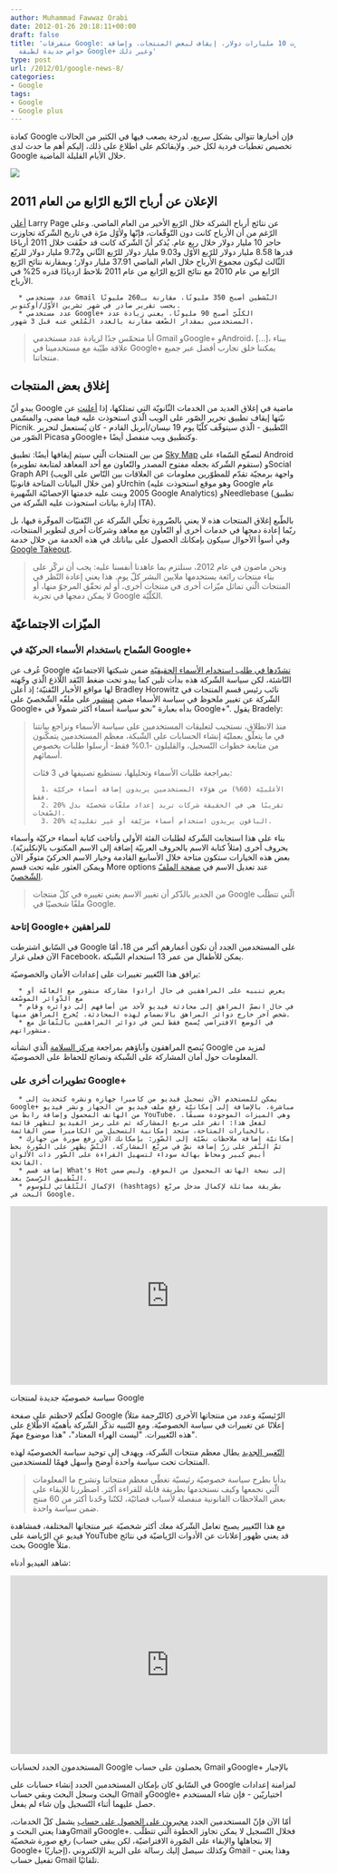 ```yaml
---
author: Muhammad Fawwaz Orabi
date: 2012-01-26 20:18:11+00:00
draft: false
title: 'متفرقات Google: أرباح تجاوزت 10 مليارات دولار، إيقاف لبعض المنتجات، وإضافة
  خواص جديدة لطبقة Google+ وغير ذلك'
type: post
url: /2012/01/google-news-8/
categories:
- Google
tags:
- Google
- Google plus
---
```


كعادة Google فإن أخبارها تتوالى بشكل سريع، لدرجة يصعب فيها في الكثير من الحالات تخصيص تغطيات فردية لكل خبر. ولإبقائكم على اطلاع على ذلك، إليكم أهم ما حدث لدى Google خلال الأيام القليلة الماضية.

[![](http://www.it-scoop.com/wp-content/uploads/2012/01/google-logo.gif)
](http://www.it-scoop.com/wp-content/uploads/2012/01/google-logo.gif)


## الإعلان عن أرباح الرّبع الرّابع من العام 2011


[أعلن](http://investor.google.com/earnings/2011/Q4_google_earnings.html) Larry Page عن نتائج أرباح الشركة خلال الرّبع الأخير من العام الماضي. وعلى الرّغم من أن الأرباح كانت دون التّوقّعات، فإنّها ولأوّل مرّة في تاريخ الشّركة تجاوزت حاجز 10 مليار دولار خلال ربع عام. يُذكر أنّ الشّركة كانت قد حقّقت خلال 2011 أرباحًا قدرها 8.58 مليار دولار للرّبع الأوّل و9.03 مليار دولار للرّبع الثّاني و9.72 مليار دولار للربّع الثّالث ليكون مجموع الأرباح خلال العام الماضي 37.91 مليار دولار؛ وبمقارنة نتائح الرّبع الرّابع من عام 2010 مع نتائج الرّبع الرّابع من عام 2011 نلاحظ ازديادًا قدره 25% في الأرباح.



	  * عدد مستخدمي Gmail النّشطين أصبح 350 مليونًا، مقارنة بـ260 مليونًا بحسب تقرير صادر في شهر تشرين الأوّل/أوكتوبر.
	  * عدد مستخدمي Google+ الكلّيّ أصبح 90 مليونًا، يعني زيادة عدد المستخدمين بمقدار الضّعف مقارنة بالعدد المُلعن عنه قبل 3 شهور.



<blockquote>أنا متحمّس جدًا لزيادة عدد مستخدمي Gmail وGoogle+ وAndroid، [...]، ببناء علاقة طيّبة مع مستخدمينا في Google+ يمكننا خلق تجارب أفضل عبر جميع منتجاتنا.</blockquote>




## إغلاق بعض المنتجات


يبدو أنّ Google ماضية في إغلاق العديد من الخدمات الثّانويّة التي تمتلكها، إذا [أعلنت](http://googleblog.blogspot.com/2012/01/renewing-old-resolutions-for-new-year.html?utm_source=feedburner&utm_medium=feed&utm_campaign=Feed%3A+blogspot%2FMKuf+%28Official+Google+Blog%29) عن نيّتها إيقاف تطبيق تحرير الصّور على الويب الّذي استحوذت عليه فيما مضى، والمسّمى Picnik. التّطبيق - الّذي سيتوقّف كلّيًا يوم 19 نيسان/أبريل القادم - كان يُستعمل لتحرير الصّور من Picasa وGoogle+ وكتطبيق ويب منفصل أيضًا.

<!-- more -->

من بين المنتجات الّتي سيتم إيقافها أيضًا: تطبيق [Sky Map](https://market.android.com/details?id=com.google.android.stardroid) لتصفّح السّماء على Android (ستقوم الشّركة بجعله مفتوح المصدر والتّعاون مع أحد المعاهد لمتابعة تطويره) وSocial Graph API (واجهة برمجيّة تقدّم للمطوّرين معلومات عن العلاقات بين النّاس على الويب من خلال البيانات المتاحة قانونيًا) وUrchin (وهو موقع استحوذت عليه Google عام 2005 وبنت عليه خدمتها الإحصائيّة الشّهيرة Google Analytics) وNeedlebase (تطبيق إدارة بيانات استحوذت عليه الشّركة من ITA).

بالطّبع إغلاق المنتجات هذه لا يعني بالضّرورة تخلّي الشّركة عن التّقنيّات الموفّرة فيها، بل ربّما إعادة دمجها في خدمات أخرى أو التّعاون مع معاهد وشركات أخرى لتطوير المنتجات، وفي أسوأ الأحوال سيكون بإمكانك الحصول على بياناتك في هذه الخدمة من خلال خدمة [Google Takeout](https://www.google.com/takeout).


<blockquote>ونحن ماضون في عام 2012، سنلتزم بما عاهدنا أنفسنا عليه: يجب أن نركّز على بناء منتجات رائعة يستخدمها ملايين البشر كلّ يوم. هذا يعني إعادة النّظر في المنتجات الّتي تماثل ميّزات أخرى في منتجات أخرى، أو لم تحقّق المرجوّ منها، أو لا يمكن دمجها في تجربة Google الكلّيّة.</blockquote>




## الميّزات الاجتماعيّة




### السّماح باستخدام الأسماء الحركيّة في Google+


عُرف عن Google [تشدّدها في طلب استخدام الأسماء الحقيقيّة](http://www.it-scoop.com/2011/07/google-real-names-requirement-profiles/) ضمن شبكتها الاجتماعيّة النّاشئة، لكن سياسة الشّركة هذه بدأت تلين كما يبدو تحت ضغط النّقد اللّاذع الّذي وجّهته لها مواقع الأخبار التّقنيّة؛ إذ أعلن Bradley Horowitz نائب رئيس قسم المنتجات في الشّركة عن تغيير ملحوظ في سياسة الأسماء ضمن [منشور](https://plus.google.com/113116318008017777871/posts/SM5RjubbMmV) على ملفّه الشّخصيّ على Google+ بدأه بعبارة "نحو سياسة أسماء أكثر شمولاً في Google+". يقول Bradely:


<blockquote>منذ الانطلاق، نستجيب لتعليقات المستخدمين على سياسة الأسماء ونراجع بيانتنا في ما يتعلّق بعمليّة إنشاء الحسابات على الشّبكة، معظم المستخدمين يتمكّنون من متابعة خطوات التّسجيل، والقليلون -0.1% فقط- أرسلوا طلبات بخصوص أسمائهم.

بمراجعة طلبات الأسماء وتحليلها، نستطيع تصنيفها في 3 فئات:

> 
> 
	  1. الأغلبيّة (60%) من هؤلاء المستخدمين يريدون إضافة أسماء حركيّة فقط.
	  2. 20% تقريبًا هي في الحقيقة شركات تريد إعداد ملفّات شخصيّة بدل الصّفحات.
	  3. 20% الباقون يريدون استخدام أسماء مزيّفة أو غير تقليديّة.

</blockquote>


بناء على هذا استجابت الشّركة لطلبات الفئة الأولى وأتاحت كتابة أسماء حركيّة وأسماء بحروف أخرى (مثلاً كتابة الاسم بالحروف العربيّة إضافة إلى الاسم المكتوب بالإنكليزيّة). بعض هذه الخيارات ستكون متاحة خلال الأسابيع القادمة وخيار الاسم الحركيّ متوفّر الآن ويمكن العثور عليه تحت قسم More options عند تعديل الاسم في [صفحة الملفّ الشّخصيّ](https://plus.google.com/me).


<blockquote>من الجدير بالذّكر أن تغيير الاسم يعني تغييره في كلّ منتجات Google الّتي تتطلّب ملفًا شخصيًا في Google.</blockquote>




### إتاحة Google+ للمراهقين


في السّابق اشترطت Google على المستخدمين الجدد أن تكون أعمارهم أكبر من 18، أمّا الآن فعلى غرار Facebook، يمكن للأطفال من عمر 13 استخدام الشّبكة.

يرافق هذا التّغيير تغييرات على إعدادات الأمان والخصوصيّة:



	  * يعرض تنبيه على المراهقين في حال أرادوا مشاركة منشور مع العامّة أو مع الدّوائر الموسّعة
	  * في حال انضمّ المراهق إلى محادثة فيديو لأحد من أضافهم إلى دوائره وقام شخص آخر خارج دوائر المراهق بالانضمام لهذه المحادثة، يُخرج المراهق منها.
	  * في الوضع الافتراضي يُسمح فقط لمن في دوائر المراهقين بالتّفاعل مع منشوراتهم.

يُنصح المراهقون وآباؤهم بمراجعة [مركز السلامة](http://www.google.com/+/safety/) الّذي انشأته Google لمزيد من المعلومات حول أمان المشاركة على الشّبكة ونصائح للحفاظ على الخصوصيّة.


### تطويرات أخرى على Google+





	  * يمكن للمستخدم الآن تسجيل فيديو من كاميرا جهازه ونشره كتحديث إلى Google+ مباشرة، بالإضافة إلى إمكانيّة رفع ملف فيديو من الجهاز ونشر فيديو من الهاتف المحمول وإضافة رابط من YouTube، وهي الميزات الموجودة مسبقًا. لفعل هذا: انقر على مربع المشاركة ثم على رمز الفيديو لتظهر قائمة بالخيارات المتاحة، ستجد إمكانية التسجيل من الكاميرا ضمن القائمة.
	  * إمكانيّة إضافة ملاحظات نصّيّة إلى الصّور: بإمكانك الآن رفع صورة من جهازك ثمّ النّقر على زرّ إضافة نصّ في مربّع المشاركة. النّصّ يظهر على الصّورة بخط أبيض كبير ومحاط بهالة سوداء لتسهيل القراءة على الصّور ذات الألوان الفاتحة.
	  * إضافة قسم What's Hot إلى نسخة الهاتف المحمول من الموقع، وليس ضمن التّطبيق الرّسميّ بعد.
	  * الإكمال التّلقائي للوسوم (hashtags) بطريقة مماثلة لإكمال مدخل مربّع البحث في Google.



<iframe src="http://www.youtube.com/embed/uVd9Ogcu_Ps?rel=0" height="315" frameborder="0" width="560"></iframe>


سياسة خصوصيّة جديدة لمنتجات Google

لعلّكم لاحظتم على صفحة Google الرّئيسيّة وعدد من منتجاتها الأخرى (كالتّرجمة مثلاً) إعلانًا عن تغييرات في سياسة الخصوصيّة. ومع التّنبيه تذكّر الشّركة بأهميّة الاطّلاع على هذه التّغييرات. "ليست الهراء المعتاد"، "هذا موضوع مهمّ".

[التّغيير الجديد](http://googleblog.blogspot.com/2012/01/updating-our-privacy-policies-and-terms.html) يطال معظم منتجات الشّركة، ويهدف إلى توحيد سياسة الخصوصيّة لهذه المنتجات تحت سياسة واحدة أوضح وأسهل فهمًا للمستخدمين.


<blockquote>بدأنا بطرح سياسة خصوصيّة رئيسيّة تغطّي معظم منتجاتنا وتشرح ما المعلومات الّتي نجمعها وكيف نستخدمها بطريقة قابلة للقراءة أكثر. اضطررنا للإبقاء على بعض الملاحظات القانونية منفصلة لأسباب قضائيّة، لكنّنا وحّدنا أكثر من 60 منتج ضمن سياسة واحدة.</blockquote>


مع هذا التّغيير يصبح تعامل الشّركة معك أكثر شخصيّة عبر منتجاتها المختلفة، فمشاهدة فيديو عن الرّياضة على YouTube قد يعني ظهور إعلانات عن الأدوات الرّياضيّة في نتائج بحث Google مثلاً.

شاهد الفيديو أدناه:


<iframe src="http://www.youtube.com/embed/KGghlPmebCY?rel=0" height="315" frameborder="0" width="560"></iframe>


المستخدمون الجدد لحسابات Google يحصلون على حساب Gmail وGoogle+ بالإجبار

في السّابق كان بإمكان المستخدمين الجدد إنشاء حسابات على Google لمزامنة إعدادات البحث وسجل البحث وبقي حساب Gmail وGoogle+ اختياريّين - فإن شاء المستخدم حصل عليهما أثناء التّسجيل وإن شاء لم يفعل.

أمّا الآن فإنّ المستخدمين الجدد [مجبرون على الحصول على حساب](http://googlesystem.blogspot.com/2012/01/new-google-accounts-require-gmail-and.html) يشمل كلّ الخدمات، وهذا يعني البحث وGmail وGoogle+. فخلال التّسجيل لا يمكن تجاوز الخطوة الّتي تتطلّب رفع صورة شخصيّة (إلا بتجاهلها والإبقاء على الصّورة الافتراضيّة، لكن يبقى حساب Google+ إجباريًا)، وكذلك سيصل إليك رسالة على البريد الإلكتروني Gmail - وهذا يعني تفعيل حساب Gmail تلقائيًا.
